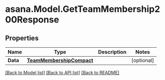 
# asana.Model.GetTeamMembership200Response

## Properties

Name | Type | Description | Notes
------------ | ------------- | ------------- | -------------
**Data** | [**TeamMembershipCompact**](TeamMembershipCompact.md) |  | [optional] 

[[Back to Model list]](../README.md#documentation-for-models)
[[Back to API list]](../README.md#documentation-for-api-endpoints)
[[Back to README]](../README.md)

